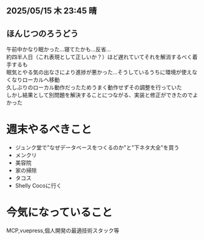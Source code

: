 ## 2025/05/15 木 23:45 晴
## ほんじつのろうどう
午前中かなり眠かった...寝てたかも...反省...\
約四半人日（これ表現として正しいか？）ほど遅れていてそれを解消するべく着手するも\
眠気とやる気の出なさにより進捗が悪かった...そうしているうちに環境が使えなくなりローカルへ移動\
久しぶりのローカル動作だったためうまく動作せずその調整を行っていた\
しかし結果として別問題を解決することにつながる、実装と修正ができたのでよかった

# 週末やるべきこと
- ジュンク堂で"なぜデータベースをつくるのか"と"下ネタ大全"を買う
- メンクリ
- 美容院
- 家の掃除
- タコス
- Shelly Cocoに行く

# 今気になっていること
MCP,vuepress,個人開発の最適技術スタック等
